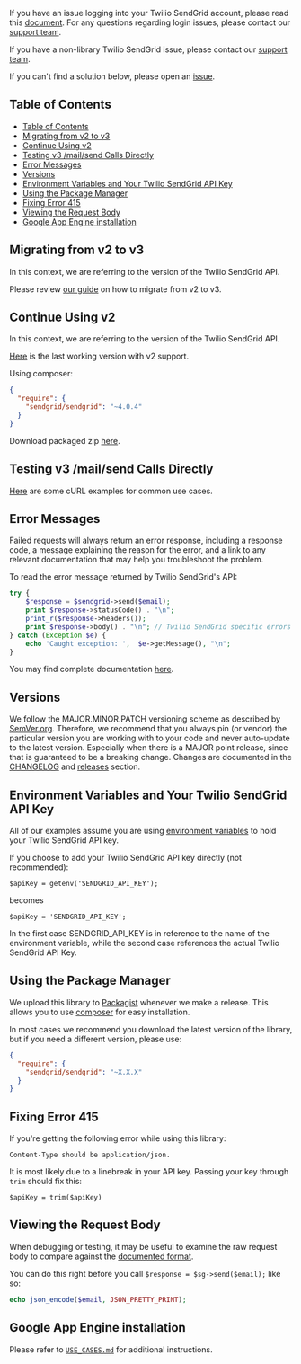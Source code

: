 If you have an issue logging into your Twilio SendGrid account, please read this [document](https://sendgrid.com/docs/ui/account-and-settings/troubleshooting-login/). For any questions regarding login issues, please contact our [support team](https://support.sendgrid.com).

If you have a non-library Twilio SendGrid issue, please contact our [support team](https://support.sendgrid.com).

If you can't find a solution below, please open an [issue](https://github.com/sendgrid/sendgrid-php/issues).

## Table of Contents

- [Table of Contents](#table-of-contents)
- [Migrating from v2 to v3](#migrating-from-v2-to-v3)
- [Continue Using v2](#continue-using-v2)
- [Testing v3 /mail/send Calls Directly](#testing-v3-mailsend-calls-directly)
- [Error Messages](#error-messages)
- [Versions](#versions)
- [Environment Variables and Your Twilio SendGrid API Key](#environment-variables-and-your-twilio-sendgrid-api-key)
- [Using the Package Manager](#using-the-package-manager)
- [Fixing Error 415](#fixing-error-415)
- [Viewing the Request Body](#viewing-the-request-body)
- [Google App Engine installation](#google-app-engine-installation)

<a name="migrating"></a>
## Migrating from v2 to v3

In this context, we are referring to the version of the Twilio SendGrid API.

Please review [our guide](https://sendgrid.com/docs/Classroom/Send/v3_Mail_Send/how_to_migrate_from_v2_to_v3_mail_send.html) on how to migrate from v2 to v3.

<a name="v2"></a>
## Continue Using v2

In this context, we are referring to the version of the Twilio SendGrid API.

[Here](https://github.com/sendgrid/sendgrid-php/releases/tag/v4.0.4) is the last working version with v2 support.

Using composer:

```json
{
  "require": {
    "sendgrid/sendgrid": "~4.0.4"
  }
}
```

Download packaged zip [here](https://sendgrid-open-source.s3.amazonaws.com/sendgrid-php/versions/sendgrid-php-75970eb.zip).

<a name="testing"></a>
## Testing v3 /mail/send Calls Directly

[Here](https://sendgrid.com/docs/for-developers/sending-email/curl-examples/) are some cURL examples for common use cases.

<a name="error"></a>
## Error Messages

Failed requests will always return an error response, including a response code, a message explaining the reason for the error, and a link to any relevant documentation that may help you troubleshoot the problem.

To read the error message returned by Twilio SendGrid's API:

```php
try {
    $response = $sendgrid->send($email);
    print $response->statusCode() . "\n"; 
    print_r($response->headers());
    print $response->body() . "\n"; // Twilio SendGrid specific errors are found here
} catch (Exception $e) {
    echo 'Caught exception: ',  $e->getMessage(), "\n";
}
```

You may find complete documentation [here](https://sendgrid.com/docs/API_Reference/Web_API_v3/Mail/errors.html).

<a name="versions"></a>
## Versions

We follow the MAJOR.MINOR.PATCH versioning scheme as described by [SemVer.org](http://semver.org). Therefore, we recommend that you always pin (or vendor) the particular version you are working with to your code and never auto-update to the latest version. Especially when there is a MAJOR point release, since that is guaranteed to be a breaking change. Changes are documented in the [CHANGELOG](CHANGELOG.md) and [releases](https://github.com/sendgrid/sendgrid-php/releases) section.

<a name="environment"></a>
## Environment Variables and Your Twilio SendGrid API Key

All of our examples assume you are using [environment variables](https://github.com/sendgrid/sendgrid-php#setup-environment-variables) to hold your Twilio SendGrid API key.

If you choose to add your Twilio SendGrid API key directly (not recommended):

`$apiKey = getenv('SENDGRID_API_KEY');`

becomes

`$apiKey = 'SENDGRID_API_KEY';`

In the first case SENDGRID_API_KEY is in reference to the name of the environment variable, while the second case references the actual Twilio SendGrid API Key.

<a name="package-manager"></a>
## Using the Package Manager

We upload this library to [Packagist](https://packagist.org/packages/sendgrid/sendgrid) whenever we make a release. This allows you to use [composer](https://getcomposer.org) for easy installation.

In most cases we recommend you download the latest version of the library, but if you need a different version, please use:

```json
{
  "require": {
    "sendgrid/sendgrid": "~X.X.X"
  }
}
```

<a name="error-415"></a>
## Fixing Error 415

If you're getting the following error while using this library:

`Content-Type should be application/json.`

It is most likely due to a linebreak in your API key. Passing your key through `trim` should fix this:

`$apiKey = trim($apiKey)`

<a name="request-body"></a>
## Viewing the Request Body

When debugging or testing, it may be useful to examine the raw request body to compare against the [documented format](https://sendgrid.com/docs/API_Reference/api_v3.html).

You can do this right before you call `$response = $sg->send($email);` like so:

```php
echo json_encode($email, JSON_PRETTY_PRINT);
```

<a name="GAE-instructions"></a>
## Google App Engine installation

Please refer to [`USE_CASES.md`](USE_CASES.md#GAE-instructions) for additional instructions.
